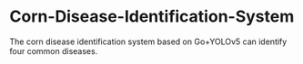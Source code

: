 # Corn-Disease-Identification-System
The corn disease identification system based on Go+YOLOv5 can identify four common diseases.
